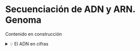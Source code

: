 # Secuenciación de ADN y ARN. Genoma

Contenido en construcción


<details>
<summary>💡 El ADN en cifras</summary>
<p>- Cada célula del cuerpo humano (con la excepción de los glóbulos rojos) <strong> contiene una secuencia de ADN de 3.200 millones de letras de longitud </strong>, es decir, 2 metros de ADN. Y es que un trozo de ADN de 1 mm de longitud contiene una secuencia de pares de bases de más de 3 millones de letras.</p>
<p>Es posible escribir tantas instrucciones con sólo 4 letras, tal y como explica <strong> Joel Levy </strong> en 100 analogías científicas: 
</p>
<p>- Las proteínas están compuestas por 20 aminoácidos diferentes, así que lo que se necesita es un código capaz de cifrar al menos 20 mensajes (o codones) diferentes. Como cada letra presenta cuatro opciones, las secuencias de dos bases sólo permitirían 16 (4x4) palabras de dos letras, o codones. Pero si las secuencias tienen tres bases, es posible transmitir 64 (4x4x4) codones distintos, más que suficiente si se quieren especificar 20 aminoácidos. </p>
<p>- Para asimilar la cantidad de letras que componen el genoma humano, debemos imaginarnos tecleando en el ordenador <strong>60 palabras por minuto, 8 horas al día... durante 50 años</strong>. Y es que el ADN de una <strong>simple ameba unicelular</strong> ya contiene hasta 400 millones de bits de información genética, lo suficiente para escribir 80 libros de 500 páginas cada uno.
</p>
<p>- El ADN puede preservarse durante mucho tiempo: las muestras más antiguas encontradas hasta el momento corresponden a plantas, mamuts y otros animales siberianos de hace <strong>400 mil años</strong>.
</p>
<p>- Las sustancias químicas y otros agentes atacan y dañan con frecuencia el ADN de una célula humana a un ritmo, en términos generales, de 10.000 veces al día. Alteraciones en un solo gen son las causantes de entre 3.000 y 4.000 enfermedades hereditarias.
</p>
</details>
